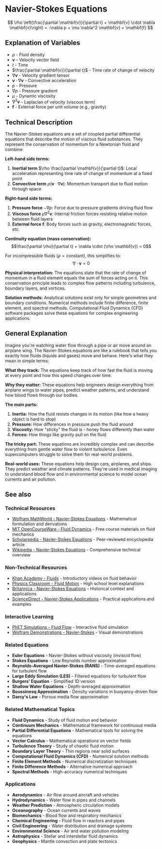# Navier-Stokes Equations

$$
\rho \left(\frac{\partial \mathbf{v}}{\partial t} + \mathbf{v} \cdot \nabla \mathbf{v}\right) = -\nabla p + \mu \nabla^2 \mathbf{v} + \mathbf{f}
$$

## Explanation of Variables
- $\rho$ - Fluid density
- $\mathbf{v}$ - Velocity vector field
- $t$ - Time
- $\frac{\partial \mathbf{v}}{\partial t}$ - Time rate of change of velocity
- $\nabla \mathbf{v}$ - Velocity gradient tensor
- $\mathbf{v} \cdot \nabla \mathbf{v}$ - Convective acceleration
- $p$ - Pressure
- $\nabla p$ - Pressure gradient
- $\mu$ - Dynamic viscosity
- $\nabla^2 \mathbf{v}$ - Laplacian of velocity (viscous term)
- $\mathbf{f}$ - External force per unit volume (e.g., gravity)

## Technical Description

The Navier-Stokes equations are a set of coupled partial differential equations that describe the motion of viscous fluid substances. They represent the conservation of momentum for a Newtonian fluid and combine:

**Left-hand side terms:**
1. **Inertial term** $\rho \frac{\partial \mathbf{v}}{\partial t}$: Local acceleration representing time rate of change of momentum at a fixed point
2. **Convective term** $\rho(\mathbf{v} \cdot \nabla \mathbf{v})$: Momentum transport due to fluid motion through space

**Right-hand side terms:**
1. **Pressure force** $-\nabla p$: Force due to pressure gradients driving fluid flow
2. **Viscous force** $\mu \nabla^2 \mathbf{v}$: Internal friction forces resisting relative motion between fluid layers
3. **External force** $\mathbf{f}$: Body forces such as gravity, electromagnetic forces, etc.

**Continuity equation (mass conservation):**
$$\frac{\partial \rho}{\partial t} + \nabla \cdot (\rho \mathbf{v}) = 0$$

For incompressible fluids ($\rho = \text{constant}$), this simplifies to:
$$\nabla \cdot \mathbf{v} = 0$$

**Physical interpretation:** The equations state that the rate of change of momentum in a fluid element equals the sum of forces acting on it. This conservation principle leads to complex flow patterns including turbulence, boundary layers, and vortices.

**Solution methods:** Analytical solutions exist only for simple geometries and boundary conditions. Numerical methods include finite difference, finite element, and spectral methods. Computational Fluid Dynamics (CFD) software packages solve these equations for complex engineering applications.

## General Explanation

Imagine you're watching water flow through a pipe or air move around an airplane wing. The Navier-Stokes equations are like a rulebook that tells you exactly how fluids (liquids and gases) move and behave. Here's what they mean in simple terms:

**What they track:** The equations keep track of how fast the fluid is moving at every point and how this speed changes over time.

**Why they matter:** These equations help engineers design everything from airplane wings to water pipes, predict weather patterns, and understand how blood flows through our bodies.

**The main parts:**
1. **Inertia:** How the fluid resists changes in its motion (like how a heavy object is hard to stop)
2. **Pressure:** How differences in pressure push the fluid around
3. **Viscosity:** How "sticky" the fluid is - honey flows differently than water
4. **Forces:** How things like gravity pull on the fluid

**The tricky part:** These equations are incredibly complex and can describe everything from gentle water flow to violent turbulence. Even supercomputers struggle to solve them for real-world problems.

**Real-world uses:** These equations help design cars, airplanes, and ships. They predict weather and climate patterns. They're used in medical imaging to understand blood flow and in environmental science to model ocean currents and air pollution.

## See also

### Technical Resources
- [Wolfram MathWorld - Navier-Stokes Equations](https://mathworld.wolfram.com/Navier-StokesEquations.html) - Mathematical formulation and derivations
- [MIT OpenCourseWare - Fluid Dynamics](https://ocw.mit.edu/courses/mechanical-engineering/2-25-advanced-fluid-mechanics-fall-2013/) - Free course materials on fluid mechanics
- [Scholarpedia - Navier-Stokes Equations](http://www.scholarpedia.org/article/Navier-Stokes_equations) - Peer-reviewed encyclopedia article
- [Wikipedia - Navier-Stokes Equations](https://en.wikipedia.org/wiki/Navier%E2%80%93Stokes_equations) - Comprehensive technical overview

### Non-Technical Resources
- [Khan Academy - Fluids](https://www.khanacademy.org/science/physics/fluids) - Introductory videos on fluid behavior
- [Physics Classroom - Fluid Motion](https://www.physicsclassroom.com/class/fluids) - High school level explanations
- [Britannica - Navier-Stokes Equations](https://www.britannica.com/science/Navier-Stokes-equation) - Historical context and applications
- [ScienceDirect - Navier-Stokes Applications](https://www.sciencedirect.com/topics/engineering/navier-stokes-equations) - Practical applications and examples

### Interactive Learning
- [PhET Simulations - Fluid Flow](https://phet.colorado.edu/en/simulation/fluid-pressure-and-flow) - Interactive fluid simulation
- [Wolfram Demonstrations - Navier-Stokes](https://demonstrations.wolfram.com/NavierStokesEquations/) - Visual demonstrations

### Related Equations
- **Euler Equations** - Navier-Stokes without viscosity (inviscid flow)
- **Stokes Equations** - Low Reynolds number approximation
- **Reynolds-Averaged Navier-Stokes (RANS)** - Time-averaged equations for turbulent flow
- **Large Eddy Simulation (LES)** - Filtered equations for turbulent flow
- **Burgers' Equation** - Simplified 1D version
- **Shallow Water Equations** - Depth-averaged approximation
- **Boussinesq Approximation** - Density variations in buoyancy-driven flow
- **Darcy's Law** - Porous media flow approximation

### Related Mathematical Topics
- **Fluid Dynamics** - Study of fluid motion and behavior
- **Continuum Mechanics** - Mathematical framework for continuous media
- **Partial Differential Equations** - Mathematical tools for solving the equations
- **Vector Calculus** - Mathematical operations on vector fields
- **Turbulence Theory** - Study of chaotic fluid motion
- **Boundary Layer Theory** - Thin regions near solid surfaces
- **Computational Fluid Dynamics (CFD)** - Numerical solution methods
- **Finite Element Methods** - Numerical discretization techniques
- **Finite Difference Methods** - Alternative numerical approach
- **Spectral Methods** - High-accuracy numerical techniques

### Applications
- **Aerodynamics** - Air flow around aircraft and vehicles
- **Hydrodynamics** - Water flow in pipes and channels
- **Weather Prediction** - Atmospheric circulation models
- **Oceanography** - Ocean currents and waves
- **Biomechanics** - Blood flow and respiratory mechanics
- **Chemical Engineering** - Fluid flow in reactors and pipes
- **Civil Engineering** - Water distribution and drainage systems
- **Environmental Science** - Air and water pollution modeling
- **Astrophysics** - Stellar and interstellar fluid dynamics
- **Geophysics** - Mantle convection and plate tectonics